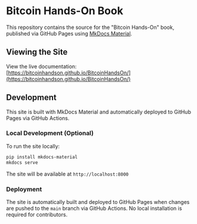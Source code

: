 # Bitcoin Hands-On Book

This repository contains the source for the "Bitcoin Hands-On" book, published via GitHub Pages using [MkDocs Material](https://squidfunk.github.io/mkdocs-material/).

## Viewing the Site

View the live documentation: [https://bitcoinhandson.github.io/BitcoinHandsOn/](https://bitcoinhandson.github.io/BitcoinHandsOn/)

## Development

This site is built with MkDocs Material and automatically deployed to GitHub Pages via GitHub Actions.

### Local Development (Optional)

To run the site locally:

```bash
pip install mkdocs-material
mkdocs serve
```

The site will be available at `http://localhost:8000`

### Deployment

The site is automatically built and deployed to GitHub Pages when changes are pushed to the `main` branch via GitHub Actions. No local installation is required for contributors.
